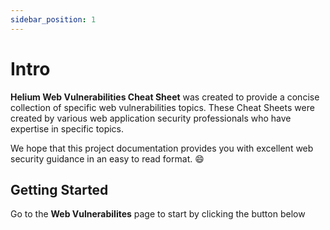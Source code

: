 ```yaml
---
sidebar_position: 1
---
```


# Intro

**Helium Web Vulnerabilities Cheat Sheet** was created to provide a concise collection of specific web vulnerabilities topics. These Cheat Sheets were created by various web application security professionals who have expertise in specific topics.

We hope that this project documentation provides you with excellent web security guidance in an easy to read format. 😄

## Getting Started

Go to the **Web Vulnerabilites** page to start by clicking the button below 

